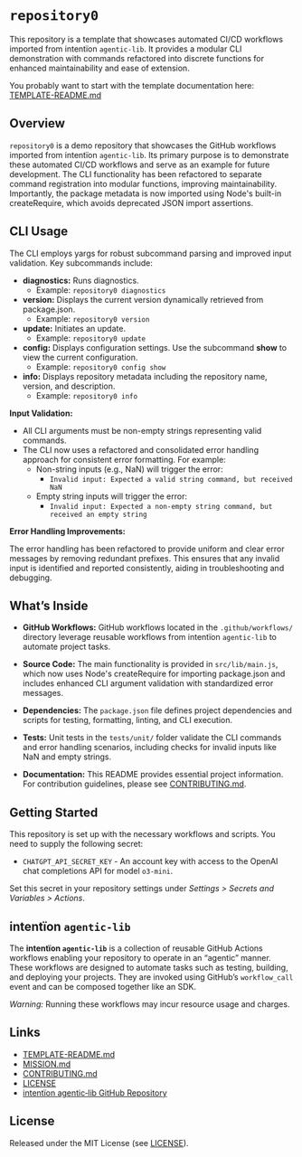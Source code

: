 # `repository0`

This repository is a template that showcases automated CI/CD workflows imported from intentïon `agentic‑lib`. It provides a modular CLI demonstration with commands refactored into discrete functions for enhanced maintainability and ease of extension.

You probably want to start with the template documentation here: [TEMPLATE-README.md](https://github.com/xn-intenton-z2a/agentic-lib/blob/main/TEMPLATE-README.md)

## Overview

`repository0` is a demo repository that showcases the GitHub workflows imported from intentïon `agentic‑lib`. Its primary purpose is to demonstrate these automated CI/CD workflows and serve as an example for future development. The CLI functionality has been refactored to separate command registration into modular functions, improving maintainability. Importantly, the package metadata is now imported using Node's built-in createRequire, which avoids deprecated JSON import assertions.

## CLI Usage

The CLI employs yargs for robust subcommand parsing and improved input validation. Key subcommands include:

- **diagnostics:** Runs diagnostics. 
  - Example: `repository0 diagnostics`
- **version:** Displays the current version dynamically retrieved from package.json.
  - Example: `repository0 version`
- **update:** Initiates an update.
  - Example: `repository0 update`
- **config:** Displays configuration settings. Use the subcommand **show** to view the current configuration.
  - Example: `repository0 config show`
- **info:** Displays repository metadata including the repository name, version, and description.
  - Example: `repository0 info`

**Input Validation:**

- All CLI arguments must be non-empty strings representing valid commands.
- The CLI now uses a refactored and consolidated error handling approach for consistent error formatting. For example:
  - Non-string inputs (e.g., NaN) will trigger the error:
    - `Invalid input: Expected a valid string command, but received NaN`
  - Empty string inputs will trigger the error:
    - `Invalid input: Expected a non-empty string command, but received an empty string`

**Error Handling Improvements:**

The error handling has been refactored to provide uniform and clear error messages by removing redundant prefixes. This ensures that any invalid input is identified and reported consistently, aiding in troubleshooting and debugging.

## What’s Inside

- **GitHub Workflows:**
  GitHub workflows located in the `.github/workflows/` directory leverage reusable workflows from intentïon `agentic‑lib` to automate project tasks.

- **Source Code:**
  The main functionality is provided in `src/lib/main.js`, which now uses Node's createRequire for importing package.json and includes enhanced CLI argument validation with standardized error messages.

- **Dependencies:**
  The `package.json` file defines project dependencies and scripts for testing, formatting, linting, and CLI execution.

- **Tests:**
  Unit tests in the `tests/unit/` folder validate the CLI commands and error handling scenarios, including checks for invalid inputs like NaN and empty strings.

- **Documentation:**
  This README provides essential project information. For contribution guidelines, please see [CONTRIBUTING.md](./CONTRIBUTING.md).

## Getting Started

This repository is set up with the necessary workflows and scripts. You need to supply the following secret:
- `CHATGPT_API_SECRET_KEY` - An account key with access to the OpenAI chat completions API for model `o3-mini`.

Set this secret in your repository settings under *Settings > Secrets and Variables > Actions*.

## intentïon `agentic‑lib`

The **intentïon `agentic‑lib`** is a collection of reusable GitHub Actions workflows enabling your repository to operate in an “agentic” manner. These workflows are designed to automate tasks such as testing, building, and deploying your projects. They are invoked using GitHub’s `workflow_call` event and can be composed together like an SDK.

*Warning:* Running these workflows may incur resource usage and charges.

## Links

- [TEMPLATE-README.md](https://github.com/xn-intenton-z2a/agentic-lib/blob/main/TEMPLATE-README.md)
- [MISSION.md](./MISSION.md)
- [CONTRIBUTING.md](./CONTRIBUTING.md)
- [LICENSE](./LICENSE)
- [intentïon agentic‑lib GitHub Repository](https://github.com/xn-intenton-z2a/agentic-lib)

## License

Released under the MIT License (see [LICENSE](./LICENSE)).
